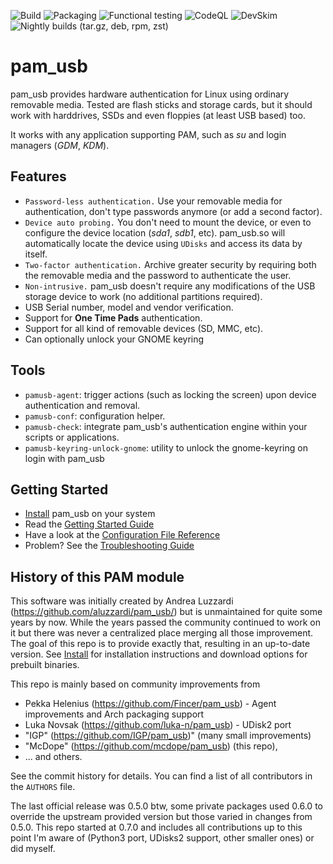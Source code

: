 ![Build](https://github.com/mcdope/pam_usb/workflows/Can%20be%20built%20successfully/badge.svg) ![Packaging](https://github.com/mcdope/pam_usb/workflows/Packaging%20(deb,%20rpm,%20zst)/badge.svg) ![Functional testing](https://github.com/mcdope/pam_usb/workflows/Build%20&%20test/badge.svg) ![CodeQL](https://github.com/mcdope/pam_usb/workflows/CodeQL/badge.svg) ![DevSkim](https://github.com/mcdope/pam_usb/workflows/DevSkim/badge.svg) ![Nightly builds (tar.gz, deb, rpm, zst)](https://github.com/mcdope/pam_usb/actions/workflows/nightly-build-on-own-server.yml/badge.svg)


pam\_usb
========

pam\_usb provides hardware authentication for Linux using ordinary removable media. Tested are flash sticks and storage cards, but it should work with harddrives, SSDs and even floppies (at least USB based) too.

It works with any application supporting PAM, such as _su_ and login managers (_GDM_, _KDM_).

Features
--------

* `Password-less authentication.` Use your removable media for authentication, don't type passwords anymore (or add a second factor).
* `Device auto probing.` You don't need to mount the device, or even to configure the device location (_sda1_, _sdb1_, etc). pam\_usb.so will automatically locate the device using `UDisks` and access its data by itself.
* `Two-factor authentication.` Archive greater security by requiring both the removable media and the password to authenticate the user.
* `Non-intrusive.` pam\_usb doesn't require any modifications of the USB storage device to work (no additional partitions required).
* USB Serial number, model and vendor verification.
* Support for **One Time Pads** authentication.
* Support for all kind of removable devices (SD, MMC, etc).
* Can optionally unlock your GNOME keyring

Tools
-----
* `pamusb-agent`: trigger actions (such as locking the screen) upon device authentication and removal.
* `pamusb-conf`: configuration helper.
* `pamusb-check`: integrate pam\_usb's authentication engine within your scripts or applications.
* `pamusb-keyring-unlock-gnome`: utility to unlock the gnome-keyring on login with pam_usb

Getting Started
----------------
* [Install](https://github.com/mcdope/pam_usb/wiki/Install) pam_usb on your system
* Read the [Getting Started Guide](https://github.com/mcdope/pam_usb/wiki/Getting-Started)
* Have a look at the [Configuration File Reference](https://github.com/mcdope/pam_usb/wiki/Configuration)
* Problem? See the [Troubleshooting Guide](https://github.com/mcdope/pam_usb/wiki/Troubleshooting)

History of this PAM module
----------------
This software was initially created by Andrea Luzzardi (https://github.com/aluzzardi/pam_usb/) but is
unmaintained for quite some years by now. While the years passed the community continued to work on it
but there was never a centralized place merging all those improvement. The goal of this repo is to provide
exactly that, resulting in an up-to-date version. See [Install](https://github.com/mcdope/pam_usb/wiki/Install)
for installation instructions and download options for prebuilt binaries.

This repo is mainly based on community improvements from 
 * Pekka Helenius (https://github.com/Fincer/pam_usb) - Agent improvements and Arch packaging support
 * Luka Novsak (https://github.com/luka-n/pam_usb) - UDisk2 port
 * "IGP" (https://github.com/IGP/pam_usb)" (many small improvements)
 * "McDope" (https://github.com/mcdope/pam_usb) (this repo), 
 * ... and others. 
 
See the commit history for details. You can find a list of all contributors in the `AUTHORS` file. 

The last official release was 0.5.0 btw, some private packages used 0.6.0 to override the upstream provided 
version but those varied in changes from 0.5.0. This repo started at 0.7.0 and includes all contributions up
to this point I'm aware of (Python3 port, UDisks2 support, other smaller ones) or did myself.

